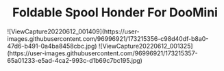 <h1 align="center">Foldable Spool Honder For DooMini</h1>
![ViewCapture20220612_001409](https://user-images.githubusercontent.com/96996921/173215356-c98d40df-b8a0-47d6-b491-0a4ba8458cbc.jpg)
![ViewCapture20220612_001325](https://user-images.githubusercontent.com/96996921/173215357-65a01233-e5ad-4ca2-993c-d1b69c7bc195.jpg)
